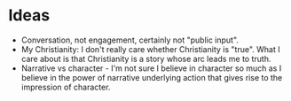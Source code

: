 # Ideas

- Conversation, not engagement, certainly not "public input".
- My Christianity: I don't really care whether Christianity is "true". What I care about is that Christianity is a story whose arc leads me to truth.
- Narrative vs character - I'm not sure I believe in character so much as I believe in the power of narrative underlying action that gives rise to the impression of character.

